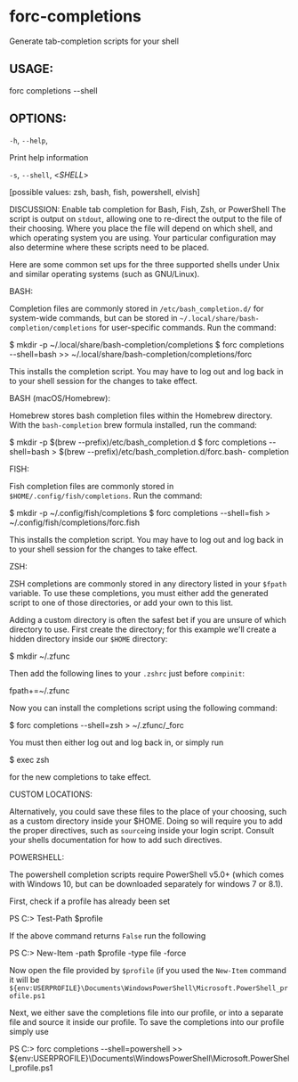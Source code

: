 
# forc-completions
Generate tab-completion scripts for your shell


## USAGE:
forc completions --shell <SHELL>


## OPTIONS:

`-h`, `--help`, 

Print help information

`-s`, `--shell`, <_SHELL_>

[possible values: zsh, bash, fish, powershell, elvish]


DISCUSSION:
Enable tab completion for Bash, Fish, Zsh, or PowerShell
The script is output on `stdout`, allowing one to re-direct the
output to the file of their choosing. Where you place the file
will depend on which shell, and which operating system you are
using. Your particular configuration may also determine where
these scripts need to be placed.

Here are some common set ups for the three supported shells under
Unix and similar operating systems (such as GNU/Linux).

BASH:

Completion files are commonly stored in `/etc/bash_completion.d/` for
system-wide commands, but can be stored in
`~/.local/share/bash-completion/completions` for user-specific commands.
Run the command:

$ mkdir -p ~/.local/share/bash-completion/completions
$ forc completions --shell=bash >> ~/.local/share/bash-completion/completions/forc

This installs the completion script. You may have to log out and
log back in to your shell session for the changes to take effect.

BASH (macOS/Homebrew):

Homebrew stores bash completion files within the Homebrew directory.
With the `bash-completion` brew formula installed, run the command:

$ mkdir -p $(brew --prefix)/etc/bash_completion.d
$ forc completions --shell=bash > $(brew --prefix)/etc/bash_completion.d/forc.bash-
completion

FISH:

Fish completion files are commonly stored in
`$HOME/.config/fish/completions`. Run the command:

$ mkdir -p ~/.config/fish/completions
$ forc completions --shell=fish > ~/.config/fish/completions/forc.fish

This installs the completion script. You may have to log out and
log back in to your shell session for the changes to take effect.

ZSH:

ZSH completions are commonly stored in any directory listed in
your `$fpath` variable. To use these completions, you must either
add the generated script to one of those directories, or add your
own to this list.

Adding a custom directory is often the safest bet if you are
unsure of which directory to use. First create the directory; for
this example we'll create a hidden directory inside our `$HOME`
directory:

$ mkdir ~/.zfunc

Then add the following lines to your `.zshrc` just before
`compinit`:

fpath+=~/.zfunc

Now you can install the completions script using the following
command:

$ forc completions --shell=zsh > ~/.zfunc/_forc

You must then either log out and log back in, or simply run

$ exec zsh

for the new completions to take effect.

CUSTOM LOCATIONS:

Alternatively, you could save these files to the place of your
choosing, such as a custom directory inside your $HOME. Doing so
will require you to add the proper directives, such as `source`ing
inside your login script. Consult your shells documentation for
how to add such directives.

POWERSHELL:

The powershell completion scripts require PowerShell v5.0+ (which
comes with Windows 10, but can be downloaded separately for windows 7
or 8.1).

First, check if a profile has already been set

PS C:\> Test-Path $profile

If the above command returns `False` run the following

PS C:\> New-Item -path $profile -type file -force

Now open the file provided by `$profile` (if you used the
`New-Item` command it will be
`${env:USERPROFILE}\Documents\WindowsPowerShell\Microsoft.PowerShell_profile.ps1`

Next, we either save the completions file into our profile, or
into a separate file and source it inside our profile. To save the
completions into our profile simply use

PS C:\> forc completions --shell=powershell >>
${env:USERPROFILE}\Documents\WindowsPowerShell\Microsoft.PowerShell_profile.ps1

